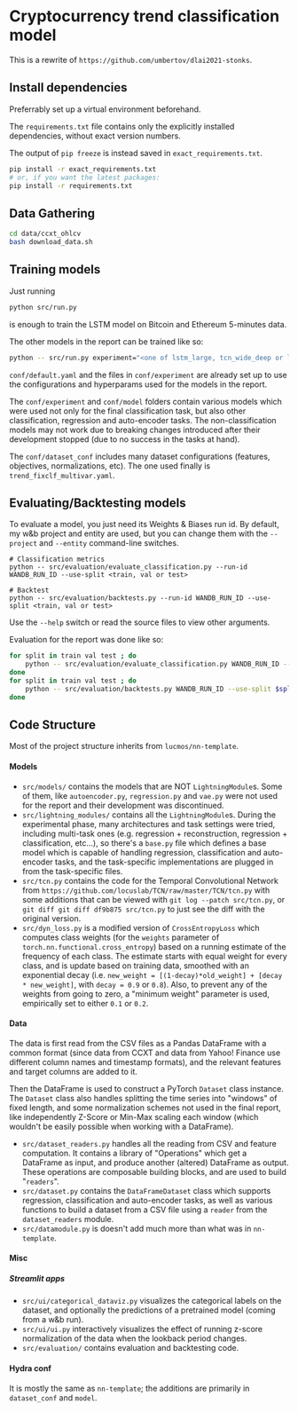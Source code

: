 # Cryptocurrency trend classification model

This is a rewrite of `https://github.com/umbertov/dlai2021-stonks`.

## Install dependencies
Preferrably set up a virtual environment beforehand.

The `requirements.txt` file contains only the explicitly installed dependencies, without exact version numbers. 

The output of `pip freeze` is instead saved in `exact_requirements.txt`.

```bash
pip install -r exact_requirements.txt
# or, if you want the latest packages:
pip install -r requirements.txt
```

## Data Gathering

```bash
cd data/ccxt_ohlcv
bash download_data.sh
```

## Training models

Just running
```bash
python src/run.py
```
is enough to train the LSTM model on Bitcoin and Ethereum 5-minutes data.

The other models in the report can be trained like so:
```bash
python -- src/run.py experiment="<one of lstm_large, tcn_wide_deep or linear_tagger >"
```

`conf/default.yaml` and the files in `conf/experiment` are already set up to use the configurations and hyperparams used for the models in the report.

The `conf/experiment` and `conf/model` folders contain various models which were used not only for the final classification task, but also other classification, regression and auto-encoder tasks. The non-classification models may not work due to breaking changes introduced after their development stopped (due to no success in the tasks at hand). 

The `conf/dataset_conf` includes many dataset configurations (features, objectives, normalizations, etc). The one used finally is `trend_fixclf_multivar.yaml`.

## Evaluating/Backtesting models

To evaluate a model, you just need its Weights & Biases run id. By default, my w&b project and entity are used, but you can change them with the `--project` and `--entity` command-line switches.

```
# Classification metrics
python -- src/evaluation/evaluate_classification.py --run-id WANDB_RUN_ID --use-split <train, val or test>

# Backtest
python -- src/evaluation/backtests.py --run-id WANDB_RUN_ID --use-split <train, val or test>
```

Use the `--help` switch or read the source files to view other arguments.

Evaluation for the report was done like so:
```bash
for split in train val test ; do 
    python -- src/evaluation/evaluate_classification.py WANDB_RUN_ID --use-split $split
done
for split in train val test ; do 
    python -- src/evaluation/backtests.py WANDB_RUN_ID --use-split $split
done
```

## Code Structure

Most of the project structure inherits from `lucmos/nn-template`.

#### Models

- `src/models/` contains the models that are NOT `LightningModule`s. Some of them, like `autoencoder.py`, `regression.py` and `vae.py` were not used for the report and their development was discontinued.
- `src/lightning_modules/` contains all the `LightningModule`s. During the experimental phase, many architectures and task settings were tried, including multi-task ones (e.g. regression + reconstruction, regression + classification, etc...), so there's a `base.py` file which defines a base model which is capable of handling regression, classification and auto-encoder tasks, and the task-specific implementations are plugged in from the task-specific files.
- `src/tcn.py` contains the code for the Temporal Convolutional Network from `https://github.com/locuslab/TCN/raw/master/TCN/tcn.py` with some additions that can be viewed with `git log --patch src/tcn.py`, or `git diff git diff df9b875 src/tcn.py` to just see the diff with the original version.
- `src/dyn_loss.py` is a modified version of `CrossEntropyLoss` which computes class weights (for the `weights` parameter of `torch.nn.functional.cross_entropy`) based on a running estimate of the frequency of each class. The estimate starts with equal weight for every class, and is update based on training data, smoothed with an exponential decay (i.e. `new_weight = [(1-decay)*old_weight] + [decay * new_weight]`, with `decay = 0.9` or `0.8`). Also, to prevent any of the weights from going to zero, a "minimum weight" parameter is used, empirically set to either `0.1` or `0.2`.




#### Data

The data is first read from the CSV files as a Pandas DataFrame with a common format (since data from CCXT and data from Yahoo! Finance use different column names and timestamp formats), and the relevant features and target columns are added to it.

Then the DataFrame is used to construct a PyTorch `Dataset` class instance. The `Dataset` class also handles splitting the time series into "windows" of fixed length, and some normalization schemes not used in the final report, like independently Z-Score or Min-Max scaling each window (which wouldn't be easily possible when working with a DataFrame).

- `src/dataset_readers.py` handles all the reading from CSV and feature computation. It contains a library of "Operations" which get a DataFrame as input, and produce another (altered) DataFrame as output. These operations are composable building blocks, and are used to build "`readers`". 
- `src/dataset.py` contains the `DataFrameDataset` class which supports regression, classification and auto-encoder tasks, as well as various functions to build a dataset from a CSV file using a `reader` from the `dataset_readers` module.
- `src/datamodule.py` is doesn't add much more than what was in `nn-template`.

#### Misc 

##### Streamlit apps

- `src/ui/categorical_dataviz.py` visualizes the categorical labels on the dataset, and optionally the predictions of a pretrained model (coming from a w&b run).
- `src/ui/ui.py` interactively visualizes the effect of running z-score normalization of the data when the lookback period changes.
- `src/evaluation/` contains evaluation and backtesting code.


#### Hydra conf

It is mostly the same as `nn-template`; the additions are primarily in `dataset_conf` and `model`.

